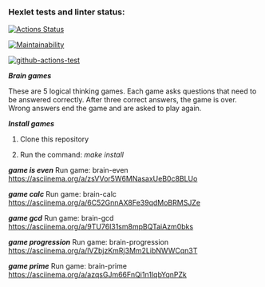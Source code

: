 ### Hexlet tests and linter status:
[![Actions Status](https://github.com/ik0stin/frontend-project-lvl1/workflows/hexlet-check/badge.svg)](https://github.com/ik0stin/frontend-project-lvl1/actions)

[![Maintainability](https://api.codeclimate.com/v1/badges/a99a88d28ad37a79dbf6/maintainability)](https://codeclimate.com/github.com/ik0stin/frontend-project-lvl1)


[![github-actions-test](https://github.com/ik0stin/frontend-project-lvl1/actions/workflows/github-actions-test/badge.svg)](https://github.com/ik0stin/frontend-project-lvl1/actions)


***Brain games***

These are 5 logical thinking games. Each game asks questions that need to be answered correctly. After three correct answers, the game is over. Wrong answers end the game and are asked to play again.


***Install games***

1. Clone this repository

2. Run the command: _make install_

***game is even***
Run game: brain-even
https://asciinema.org/a/zsVVor5W6MNasaxUeB0c8BLUo

***game calc***
Run game: brain-calc
https://asciinema.org/a/6C52GnnAX8Fe39qdMoBRMSJZe

***game gcd***
Run game: brain-gcd
https://asciinema.org/a/9TU76l31sm8mpBQTaiAzm0bks

***game progression***
Run game: brain-progression
https://asciinema.org/a/lVZbjzKmRj3Mm2LibNWWCqn3T

***game prime***
Run game: brain-prime
https://asciinema.org/a/azqsGJm66FnQi1n1IqbYqnPZk
